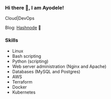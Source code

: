 ### Hi there 👋, I am Ayodele! 
Cloud|DevOps

Blog: [Hashnode](https://blog.ayodele.cloud) :closed_book:

### Skills

- Linux
- Bash scripting
- Python (scripting)
- Web server administration (Nginx and Apache)
- Databases (MySQL and Postgres)
- AWS
- Terraform
- Docker
- Kubernetes

<!--
**ayodele-ademeso/ayodele-ademeso** is a ✨ _special_ ✨ repository because its `README.md` (this file) appears on your GitHub profile.

Here are some ideas to get you started:

- 🔭 I’m currently working on ...
- 🌱 I’m currently learning ...
- 👯 I’m looking to collaborate on ...
- 🤔 I’m looking for help with ...
- 💬 Ask me about ...
- 📫 How to reach me: ...
- 😄 Pronouns: ...
- ⚡ Fun fact: ...
-->
